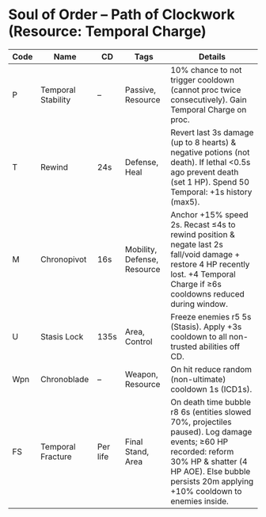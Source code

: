 # Soul of Order – Path of Clockwork (Resource: Temporal Charge)
| Code | Name | CD | Tags | Details |
|------|------|----|------|---------|
| P | Temporal Stability | – | Passive, Resource | 10% chance to not trigger cooldown (cannot proc twice consecutively). Gain Temporal Charge on proc. |
| T | Rewind | 24s | Defense, Heal | Revert last 3s damage (up to 8 hearts) & negative potions (not death). If lethal <0.5s ago prevent death (set 1 HP). Spend 50 Temporal: +1s history (max5). |
| M | Chronopivot | 16s | Mobility, Defense, Resource | Anchor +15% speed 2s. Recast ≤4s to rewind position & negate last 2s fall/void damage + restore 4 HP recently lost. +4 Temporal Charge if ≥6s cooldowns reduced during window. |
| U | Stasis Lock | 135s | Area, Control | Freeze enemies r5 5s (Stasis). Apply +3s cooldown to all non-trusted abilities off CD. |
| Wpn | Chronoblade | – | Weapon, Resource | On hit reduce random (non-ultimate) cooldown 1s (ICD1s). |
| FS | Temporal Fracture | Per life | Final Stand, Area | On death time bubble r8 6s (entities slowed 70%, projectiles paused). Log damage events; ≥60 HP recorded: reform 30% HP & shatter (4 HP AOE). Else bubble persists 20m applying +10% cooldown to enemies inside. |
